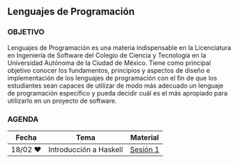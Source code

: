 ## Lenguajes de Programación

### OBJETIVO 

Lenguajes de Programación es una materia indispensable en la Licenciatura en Ingeniería de Software del Colegio de Ciencia y Tecnología en la Universidad Autónoma de la Ciudad de México. Tiene como principal objetivo conocer los fundamentos, principios y aspectos de diseño e implementación de los lenguajes de programación con el fin de que los estudiantes sean capaces de utilizar de modo más adecuado un lenguaje de programación específico y pueda decidir cuál es el más apropiado para utilizarlo en un proyecto de software.						

### AGENDA

| Fecha         | Tema                              | Material |
|---------------|-----------------------------------|----------|
| 18/02 :heart: | Introducción a Haskell            | [Sesión 1](sesion01/README.md) |
